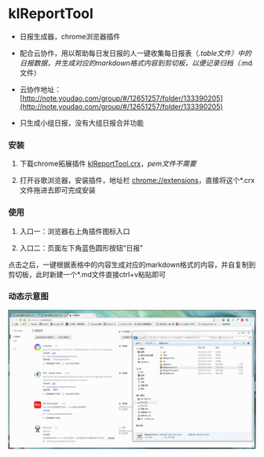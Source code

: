 # klReportTool

- 日报生成器，chrome浏览器插件

- 配合云协作，用以帮助每日发日报的人一键收集每日报表（*.table文件）中的日报数据，并生成对应的markdown格式内容到剪切板，以便记录归档（*.md文件）

- 云协作地址：[http://note.youdao.com/group/#/12651257/folder/133390205](http://note.youdao.com/group/#/12651257/folder/133390205)

- 只生成小组日报，没有大组日报合并功能

### 安装

1. 下载chrome拓展插件 [klReportTool.crx](klReportTool.crx)，*pem文件不需要*

2. 打开谷歌浏览器，安装插件，地址栏 [chrome://extensions](chrome://extensions/)，直接将这个*.crx文件拖进去即可完成安装

### 使用

1. 入口一：浏览器右上角插件图标入口

2. 入口二：页面左下角蓝色圆形按钮“日报”

点击之后，一键根据表格中的内容生成对应的markdown格式的内容，并自复制到剪切板，此时新建一个*.md文件直接ctrl+v粘贴即可

### 动态示意图

![image](../../doc/res/demo.gif)




